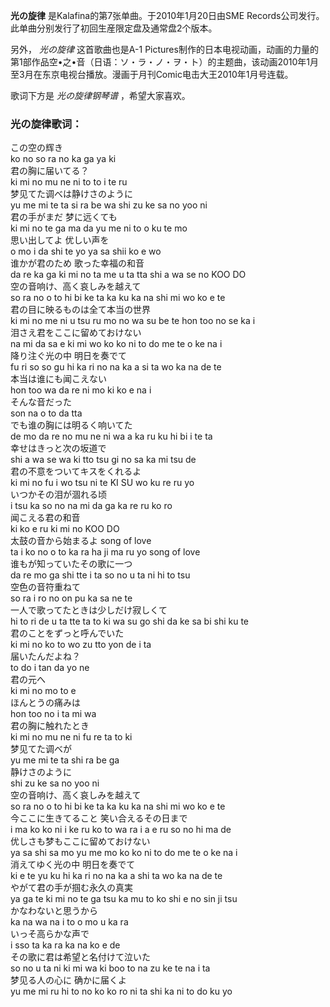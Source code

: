 

**光の旋律** 是Kalafina的第7张单曲。于2010年1月20日由SME Records公司发行。此单曲分别发行了初回生産限定盘及通常盘2个版本。

  
另外， _光の旋律_ 这首歌曲也是A-1
Pictures制作的日本电视动画，动画的力量的第1部作品空•之•音（日语：ソ・ラ・ノ・ヲ・ト）的主题曲，该动画2010年1月至3月在东京电视台播放。漫画于月刊Comic电击大王2010年1月号连载。

  
歌词下方是 _光の旋律钢琴谱_ ，希望大家喜欢。

### 光の旋律歌词：

この空の辉き  
ko no so ra no ka ga ya ki  
君の胸に届いてる？  
ki mi no mu ne ni to to i te ru  
梦见てた调べは静けさのように  
yu me mi te ta si ra be wa shi zu ke sa no yoo ni  
君の手がまだ 梦に远くても  
ki mi no te ga ma da yu me ni to o ku te mo  
思い出してよ 优しい声を  
o mo i da shi te yo ya sa shii ko e wo  
谁かが君のため 歌った幸福の和音  
da re ka ga ki mi no ta me u ta tta shi a wa se no KOO DO  
空の音响け、高く哀しみを越えて  
so ra no o to hi bi ke ta ka ku ka na shi mi wo ko e te  
君の目に映るものは全て本当の世界  
ki mi no me ni u tsu ru mo no wa su be te hon too no se ka i  
泪さえ君をここに留めておけない  
na mi da sa e ki mi wo ko ko ni to do me te o ke na i  
降り注ぐ光の中 明日を奏でて  
fu ri so so gu hi ka ri no na ka a si ta wo ka na de te  
本当は谁にも闻こえない  
hon too wa da re ni mo ki ko e na i  
そんな音だった  
son na o to da tta  
でも谁の胸には明るく响いてた  
de mo da re no mu ne ni wa a ka ru ku hi bi i te ta  
幸せはきっと次の坂道で  
shi a wa se wa ki tto tsu gi no sa ka mi tsu de  
君の不意をついてキスをくれるよ  
ki mi no fu i wo tsu ni te KI SU wo ku re ru yo  
いつかその泪が涸れる顷  
i tsu ka so no na mi da ga ka re ru ko ro  
闻こえる君の和音  
ki ko e ru ki mi no KOO DO  
太鼓の音から始まるよ song of love  
ta i ko no o to ka ra ha ji ma ru yo song of love  
谁もが知っていたその歌に一つ  
da re mo ga shi tte i ta so no u ta ni hi to tsu  
空色の音符重ねて  
so ra i ro no on pu ka sa ne te  
一人で歌ってたときは少しだけ寂しくて  
hi to ri de u ta tte ta to ki wa su go shi da ke sa bi shi ku te  
君のことをずっと呼んでいた  
ki mi no ko to wo zu tto yon de i ta  
届いたんだよね？  
to do i tan da yo ne  
君の元へ  
ki mi no mo to e  
ほんとうの痛みは  
hon too no i ta mi wa  
君の胸に触れたとき  
ki mi no mu ne ni fu re ta to ki  
梦见てた调べが  
yu me mi te ta shi ra be ga  
静けさのように  
shi zu ke sa no yoo ni  
空の音响け、高く哀しみを越えて  
so ra no o to hi bi ke ta ka ku ka na shi mi wo ko e te  
今ここに生きてること 笑い合えるその日まで  
i ma ko ko ni i ke ru ko to wa ra i a e ru so no hi ma de  
优しさも梦もここに留めておけない  
ya sa shi sa mo yu me mo ko ko ni to do me te o ke na i  
消えてゆく光の中 明日を奏でて  
ki e te yu ku hi ka ri no na ka a shi ta wo ka na de te  
やがて君の手が掴む永久の真実  
ya ga te ki mi no te ga tsu ka mu to ko shi e no sin ji tsu  
かなわないと思うから  
ka na wa na i to o mo u ka ra  
いっそ高らかな声で  
i sso ta ka ra ka na ko e de  
その歌に君は希望と名付けて泣いた  
so no u ta ni ki mi wa ki boo to na zu ke te na i ta  
梦见る人の心に 确かに届くよ  
yu me mi ru hi to no ko ko ro ni ta shi ka ni to do ku yo

